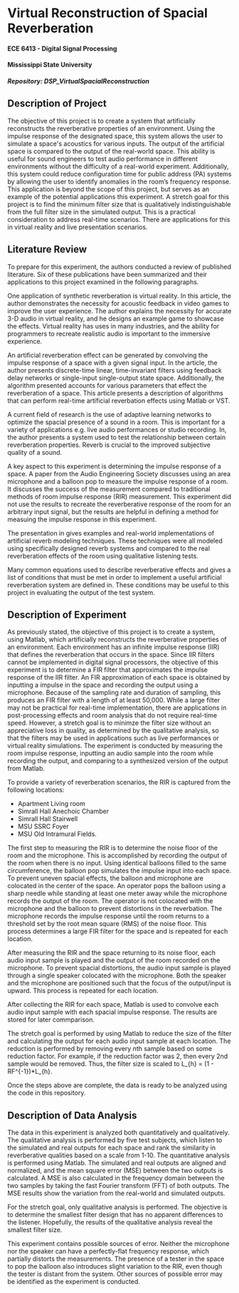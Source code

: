 # Virtual Reconstruction of Spacial Reverberation
#### ECE 6413 - Digital Signal Processing
#### Mississippi State University
##### Repository: DSP_VirtualSpacialReconstruction

## Description of Project
The objective of this project is to create a system that artificially reconstructs the reverberative properties of an environment. Using the impulse response of the designated space, this system allows the user to simulate a space's acoustics for various inputs. The output of the artificial space is compared to the output of the real-world space. This ability is useful for sound engineers to test audio performance in different environments without the difficulty of a real-world experiment. Additionally, this system could reduce configuration time for public address (PA) systems by allowing the user to identify anomalies in the room’s frequency response. This application is beyond the scope of this project, but serves as an example of the potential applications this experiment.  A stretch goal for this project is to find the minimum filter size that is qualitatively indistinguishable from the full filter size in the simulated output. This is a practical consideration to address real-time scenarios. There are applications for this in virtual reality and live presentation scenarios.

## Literature Review
To prepare for this experiment, the authors conducted a review of published
literature. Six of these publications have been summarized and their
applications to this project examined in the following paragraphs.

One application of synthetic reverberation is virtual reality.
In this article, the author demonstrates the necessity for acoustic feedback in
video games to improve the user experience. The author explains the necessity
for accurate 3-D audio in virtual reality, and he designs an example game to
showcase the effects. Virtual reality has uses in many industries, and the
ability for programmers to recreate realistic audio is important to the
immersive experience.

An artificial reverberation effect can be generated by convolving the impulse
response of a space with a given signal input. In the
article, the author presents discrete-time linear, time-invariant filters using
feedback delay networks or single-input single-output state space.
Additionally, the algorithm presented accounts for various parameters
that effect the reverberation of a space. This article presents a description
of algorithms that can perform real-time artificial reverbation effects using
Matlab or VST.

A current field of research is the use of adaptive learning networks to
optimize the spacial presence of a sound in a room.
This is important for a variety of applications e.g. live audio performances or
studio recording. In, the author presents a system
used to test the relationship between certain reverberation properties.
Reverb is crucial to the improved subjective quality of a sound.

A key aspect to this experiment is determining the impulse response of a space.
A paper from the Audio Engineering Society discusses
using an area microphone and a balloon pop to measure the
impulse response of a room. It discusses the success of the measurement
compared to traditional methods of room impulse response (RIR) measurement.
This experiment did not use the results to recreate the reverberative response
of the room for an arbitrary input signal, but the results are helpful in
defining a method for measuing the impulse response in this experiment.

The presentation in gives examples
and real-world implementations of artificial reverb modeling techniques. These
techniques were all modeled using specifically designed reverb systems and
compared to the real reverberation effects of the room using qualitative
listening tests.

Many common equations used to describe reverberative effects and gives a list
of conditions that must be met in order to implement a useful artificial
reverberation system are defined in. These
conditions may be useful to this project in evaluating the output of the
test system.

## Description of Experiment
As previously stated, the objective of this project is to create a system,
using Matlab, which artificially reconstructs the reverberative properties of
an environment. Each environment has an infinite impulse response (IIR) that
defines the reverberation that occurs in the space. Since IIR filters cannot be
implemented in digital signal processors, the objective of this experiment is
to determine a FIR filter that approximates the impulse response of the IIR
filter. An FIR approximation of each space is obtained by inputting a impulse
in the space and recording the output using a microphone. Because of the
sampling rate and duration of sampling, this produces an FIR filter with a
length of at least 50,000. While a large filter may not be practical for
real-time implementation, there are applications in post-processing effects and
room analysis that do not require real-time speed. However, a stretch goal is
to minimze the filter size without an appreciative loss in quality, as
determined by the qualitative analysis, so that the filters may be used in
applications such as live performances or virtual reality simulations. The
experiment is conducted by measuring the room impulse response, inputting
an audio sample into the room while recording the output, and comparing to a
synthesized version of the output from Matlab.

To provide a variety of reverberation scenarios, the RIR is captured from the
following locations:

- Apartment Living room
- Simrall Hall Anechoic Chamber
- Simrall Hall Stairwell
- MSU SSRC Foyer
- MSU Old Intramural Fields.

The first step to measuring the RIR is to determine the noise floor of the room
and the microphone. This is accomplished by recording the output of the room
when there is no input. Using identical balloons filled to the same
circumference, the balloon pop simulates the impulse input into each space.
To prevent uneven spacial effects, the balloon and microphone are colocated in
the center of the space. An operator pops the balloon using a sharp needle
while standing at least one meter away while the microphone records the output
of the room. The operator is not colocated with the microphone and the balloon
to prevent distortions in the reverbation. The microphone records the impulse
response until the room returns to a threshold set by the root mean square (RMS)
of the noise floor. This process determines a large FIR filter for the space
and is repeated for each location.

After measuring the RIR and the space returning to its noise floor, each audio
input sample is played and the output of the room recorded on the microphone.
To prevent spacial distortions, the audio input sample is played through a
single speaker colocated with the microphone. Both the speaker and the
microphone are positioned such that the focus of the output/input is upward.
This process is repeated for each location.

After collecting the RIR for each space, Matlab is used to convolve each audio
input sample with each spacial impulse response. The results are stored for
later commparison.

The stretch goal is performed by using Matlab to reduce the size of the filter
and calculating the output for each audio input sample at each location. The
reduction is performed by removing every *n*th sample based on some reduction
factor. For example, if the reduction factor was 2, then every 2nd sample would
be removed. Thus, the filter size is scaled to L_{h} = (1 - RF^{-1})*L_{h}.

Once the steps above are complete, the data is ready to be analyzed using the code in this repository.

## Description of Data Analysis
The data in this experiment is analyzed both quantitatively and qualitatively.
The qualitative analysis is performed by five test subjects, which listen to
the simulated and real outputs for each space and rank the similarity in
reverberative qualities based on a scale from 1-10. The quantitative analysis
is performed using Matlab. The simulated and real outputs are aligned
and normalized, and the mean square error (MSE) between the two outputs is
calculated. A MSE is also calculated in the frequency domain between the two
samples by taking the fast Fourier transform (FFT) of both outputs. The MSE
results show the variation from the real-world and simulated outputs.

For the stretch goal, only qualitative analysis is performed. The objective is
to determine the smallest filter design that has no apparent differences to the
listener. Hopefully, the results of the qualitative analysis reveal the
smallest filter size.

This experiment contains possible sources of error. Neither the microphone nor
the speaker can have a perfectly-flat frequency response, which partially
distorts the measurements. The presence of a tester in the space to pop the
balloon also introduces slight variation to the RIR, even though the tester is
distant from the system. Other sources of possible error may be identified as
the experiment is conducted.
